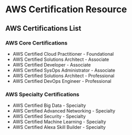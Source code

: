 # AWS Certification Resource

## AWS Certifications List

### AWS Core Certifications

- AWS Certified Cloud Practitioner - Foundational
- AWS Certified Solutions Architect - Associate
- AWS Certified Developer - Associate
- AWS Certified SysOps Administrator - Associate
- AWS Certified Solutions Architect - Professional
- AWS Certified DevOps Engineer - Professional

### AWS Specialty Certifications

- AWS Certified Big Data - Specialty
- AWS Certified Advanced Networking - Specialty
- AWS Certified Security - Specialty
- AWS Certified Machine Learning - Specialty
- AWS Certified Alexa Skill Builder - Specialty
